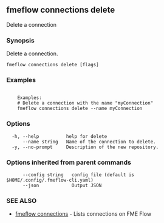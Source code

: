 ## fmeflow connections delete

Delete a connection

### Synopsis

Delete a connection.

```
fmeflow connections delete [flags]
```

### Examples

```

	Examples:
	# Delete a connection with the name "myConnection"
	fmeflow connections delete --name myConnection

```

### Options

```
  -h, --help          help for delete
      --name string   Name of the connection to delete.
  -y, --no-prompt     Description of the new repository.
```

### Options inherited from parent commands

```
      --config string   config file (default is $HOME/.config/.fmeflow-cli.yaml)
      --json            Output JSON
```

### SEE ALSO

* [fmeflow connections](fmeflow_connections.md)	 - Lists connections on FME Flow


